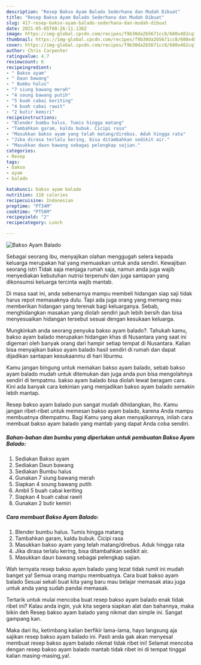 ```yaml
---
description: "Resep Bakso Ayam Balado Sederhana dan Mudah Dibuat"
title: "Resep Bakso Ayam Balado Sederhana dan Mudah Dibuat"
slug: 417-resep-bakso-ayam-balado-sederhana-dan-mudah-dibuat
date: 2021-05-05T08:26:11.136Z
image: https://img-global.cpcdn.com/recipes/f9b30da2b5671cc8/680x482cq70/bakso-ayam-balado-foto-resep-utama.jpg
thumbnail: https://img-global.cpcdn.com/recipes/f9b30da2b5671cc8/680x482cq70/bakso-ayam-balado-foto-resep-utama.jpg
cover: https://img-global.cpcdn.com/recipes/f9b30da2b5671cc8/680x482cq70/bakso-ayam-balado-foto-resep-utama.jpg
author: Chris Carpenter
ratingvalue: 4.7
reviewcount: 6
recipeingredient:
- " Bakso ayam"
- " Daun bawang"
- " Bumbu halus"
- "7 siung bawang merah"
- "4 soung bawang putih"
- "5 buah cabai keriting"
- "4 buah cabai rawit"
- "2 butir kemiri"
recipeinstructions:
- "Blender bumbu halus. Tumis hingga matang"
- "Tambahkan garam, kaldu bubuk. Cicipi rasa"
- "Masukkan bakso ayam yang telah matang/direbus. Aduk hingga rata"
- "Jika dirasa terlalu kering, bisa ditambahkan sedikit air."
- "Masukkan daun bawang sebagai pelengkap sajian."
categories:
- Resep
tags:
- bakso
- ayam
- balado

katakunci: bakso ayam balado 
nutrition: 110 calories
recipecuisine: Indonesian
preptime: "PT34M"
cooktime: "PT58M"
recipeyield: "2"
recipecategory: Lunch

---
```



![Bakso Ayam Balado](https://img-global.cpcdn.com/recipes/f9b30da2b5671cc8/680x482cq70/bakso-ayam-balado-foto-resep-utama.jpg)

Sebagai seorang ibu, menyajikan olahan menggugah selera kepada keluarga merupakan hal yang memuaskan untuk anda sendiri. Kewajiban seorang istri Tidak saja menjaga rumah saja, namun anda juga wajib menyediakan kebutuhan nutrisi terpenuhi dan juga santapan yang dikonsumsi keluarga tercinta wajib mantab.

Di masa  saat ini, anda sebenarnya mampu membeli hidangan siap saji tidak harus repot memasaknya dulu. Tapi ada juga orang yang memang mau memberikan hidangan yang terenak bagi keluarganya. Sebab, menghidangkan masakan yang diolah sendiri jauh lebih bersih dan bisa menyesuaikan hidangan tersebut sesuai dengan kesukaan keluarga. 



Mungkinkah anda seorang penyuka bakso ayam balado?. Tahukah kamu, bakso ayam balado merupakan hidangan khas di Nusantara yang saat ini digemari oleh banyak orang dari hampir setiap tempat di Nusantara. Kalian bisa menyajikan bakso ayam balado hasil sendiri di rumah dan dapat dijadikan santapan kesukaanmu di hari liburmu.

Kamu jangan bingung untuk memakan bakso ayam balado, sebab bakso ayam balado mudah untuk ditemukan dan juga anda pun bisa mengolahnya sendiri di tempatmu. bakso ayam balado bisa diolah lewat beragam cara. Kini ada banyak cara kekinian yang menjadikan bakso ayam balado semakin lebih mantap.

Resep bakso ayam balado pun sangat mudah dihidangkan, lho. Kamu jangan ribet-ribet untuk memesan bakso ayam balado, karena Anda mampu membuatnya ditempatmu. Bagi Kamu yang akan menyajikannya, inilah cara membuat bakso ayam balado yang mantab yang dapat Anda coba sendiri.

<!--inarticleads1-->

##### Bahan-bahan dan bumbu yang diperlukan untuk pembuatan Bakso Ayam Balado:

1. Sediakan  Bakso ayam
1. Sediakan  Daun bawang
1. Sediakan  Bumbu halus
1. Gunakan 7 siung bawang merah
1. Siapkan 4 soung bawang putih
1. Ambil 5 buah cabai keriting
1. Siapkan 4 buah cabai rawit
1. Gunakan 2 butir kemiri




<!--inarticleads2-->

##### Cara membuat Bakso Ayam Balado:

1. Blender bumbu halus. Tumis hingga matang
1. Tambahkan garam, kaldu bubuk. Cicipi rasa
1. Masukkan bakso ayam yang telah matang/direbus. Aduk hingga rata
1. Jika dirasa terlalu kering, bisa ditambahkan sedikit air.
1. Masukkan daun bawang sebagai pelengkap sajian.




Wah ternyata resep bakso ayam balado yang lezat tidak rumit ini mudah banget ya! Semua orang mampu membuatnya. Cara buat bakso ayam balado Sesuai sekali buat kita yang baru mau belajar memasak atau juga untuk anda yang sudah pandai memasak.

Tertarik untuk mulai mencoba buat resep bakso ayam balado enak tidak ribet ini? Kalau anda ingin, yuk kita segera siapkan alat dan bahannya, maka bikin deh Resep bakso ayam balado yang nikmat dan simple ini. Sangat gampang kan. 

Maka dari itu, ketimbang kalian berfikir lama-lama, hayo langsung aja sajikan resep bakso ayam balado ini. Pasti anda gak akan menyesal membuat resep bakso ayam balado nikmat tidak ribet ini! Selamat mencoba dengan resep bakso ayam balado mantab tidak ribet ini di tempat tinggal kalian masing-masing,ya!.

